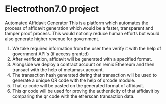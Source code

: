 # Electrothon7.0 project 
Automated Affidavit Generator
This is a platform which automates the process of affidavit generation which would be a faster, transparent and tamper proof process. This would not only reduce human efforts but would also generate higher revenue for government.
1. We take required information from the user then verify it with the help of government API's (if access granted)
2. After verification, affidavit will be generated with a specified format.
3. Alongside we deploy a contract account on remix Ethereum and then transact with the help of metamask account.
4. The transaction hash generated during that transaction will be used to generate a unique QR code with the help of qrcode module.
5. That qr code will be pasted on the generated format of affidavit.
6. This qr code will be used for proving the authenticity of that affidavit by comparing the qr code with the etherscan transaction data.
